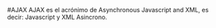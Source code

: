 #AJAX
AJAX es el acrónimo de Asynchronous Javascript and XML, es decir: Javascript y XML Asincrono. 
